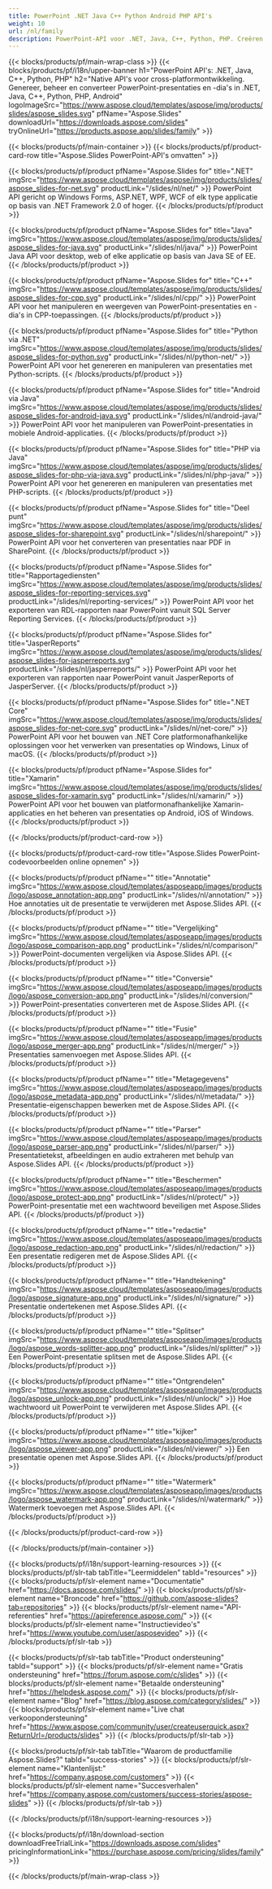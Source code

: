 ```yaml
---
title: PowerPoint .NET Java C++ Python Android PHP API's
weight: 10
url: /nl/family
description: PowerPoint-API voor .NET, Java, C++, Python, PHP. Creëren Schrijven Bewerken Render Print PowerPoint PPT, PPTX, ODP. Dia's exporteren in SSRS en JasperReports
---
```


{{< blocks/products/pf/main-wrap-class >}}
{{< blocks/products/pf/i18n/upper-banner h1="PowerPoint API's: .NET, Java, C++, Python, PHP" h2="Native API's voor cross-platformontwikkeling. Genereer, beheer en converteer PowerPoint-presentaties en -dia's in .NET, Java, C++, Python, PHP, Android" logoImageSrc="https://www.aspose.cloud/templates/aspose/img/products/slides/aspose_slides.svg" pfName="Aspose.Slides" downloadUrl="https://downloads.aspose.com/slides" tryOnlineUrl="https://products.aspose.app/slides/family" >}}

{{< blocks/products/pf/main-container >}}
{{< blocks/products/pf/product-card-row title="Aspose.Slides PowerPoint-API's omvatten" >}}

{{< blocks/products/pf/product pfName="Aspose.Slides for" title=".NET" imgSrc="https://www.aspose.cloud/templates/aspose/img/products/slides/aspose_slides-for-net.svg" productLink="/slides/nl/net/" >}}
PowerPoint API gericht op Windows Forms, ASP.NET, WPF, WCF of elk type applicatie op basis van .NET Framework 2.0 of hoger.
{{< /blocks/products/pf/product >}}

{{< blocks/products/pf/product pfName="Aspose.Slides for" title="Java" imgSrc="https://www.aspose.cloud/templates/aspose/img/products/slides/aspose_slides-for-java.svg" productLink="/slides/nl/java/" >}}
PowerPoint Java API voor desktop, web of elke applicatie op basis van Java SE of EE.
{{< /blocks/products/pf/product >}}

{{< blocks/products/pf/product pfName="Aspose.Slides for" title="C++" imgSrc="https://www.aspose.cloud/templates/aspose/img/products/slides/aspose_slides-for-cpp.svg" productLink="/slides/nl/cpp/" >}}
PowerPoint API voor het manipuleren en weergeven van PowerPoint-presentaties en -dia's in CPP-toepassingen.
{{< /blocks/products/pf/product >}}

{{< blocks/products/pf/product pfName="Aspose.Slides for" title="Python via .NET" imgSrc="https://www.aspose.cloud/templates/aspose/img/products/slides/aspose_slides-for-python.svg" productLink="/slides/nl/python-net/" >}}
PowerPoint API voor het genereren en manipuleren van presentaties met Python-scripts.
{{< /blocks/products/pf/product >}}

{{< blocks/products/pf/product pfName="Aspose.Slides for" title="Android via Java" imgSrc="https://www.aspose.cloud/templates/aspose/img/products/slides/aspose_slides-for-android-java.svg" productLink="/slides/nl/android-java/" >}}
PowerPoint API voor het manipuleren van PowerPoint-presentaties in mobiele Android-applicaties.
{{< /blocks/products/pf/product >}}

{{< blocks/products/pf/product pfName="Aspose.Slides for" title="PHP via Java" imgSrc="https://www.aspose.cloud/templates/aspose/img/products/slides/aspose_slides-for-php-via-java.svg" productLink="/slides/nl/php-java/" >}}
PowerPoint API voor het genereren en manipuleren van presentaties met PHP-scripts.
{{< /blocks/products/pf/product >}}

{{< blocks/products/pf/product pfName="Aspose.Slides for" title="Deel punt" imgSrc="https://www.aspose.cloud/templates/aspose/img/products/slides/aspose_slides-for-sharepoint.svg" productLink="/slides/nl/sharepoint/" >}}
PowerPoint API voor het converteren van presentaties naar PDF in SharePoint.
{{< /blocks/products/pf/product >}}

{{< blocks/products/pf/product pfName="Aspose.Slides for" title="Rapportagediensten" imgSrc="https://www.aspose.cloud/templates/aspose/img/products/slides/aspose_slides-for-reporting-services.svg" productLink="/slides/nl/reporting-services/" >}}
PowerPoint API voor het exporteren van RDL-rapporten naar PowerPoint vanuit SQL Server Reporting Services.
{{< /blocks/products/pf/product >}}

{{< blocks/products/pf/product pfName="Aspose.Slides for" title="JasperReports" imgSrc="https://www.aspose.cloud/templates/aspose/img/products/slides/aspose_slides-for-jasperreports.svg" productLink="/slides/nl/jasperreports/" >}}
PowerPoint API voor het exporteren van rapporten naar PowerPoint vanuit JasperReports of JasperServer.
{{< /blocks/products/pf/product >}}

{{< blocks/products/pf/product pfName="Aspose.Slides for" title=".NET Core" imgSrc="https://www.aspose.cloud/templates/aspose/img/products/slides/aspose_slides-for-net-core.svg" productLink="/slides/nl/net-core/" >}}
PowerPoint API voor het bouwen van .NET Core platformonafhankelijke oplossingen voor het verwerken van presentaties op Windows, Linux of macOS.
{{< /blocks/products/pf/product >}}

{{< blocks/products/pf/product pfName="Aspose.Slides for" title="Xamarin" imgSrc="https://www.aspose.cloud/templates/aspose/img/products/slides/aspose_slides-for-xamarin.svg" productLink="/slides/nl/xamarin/" >}}
PowerPoint API voor het bouwen van platformonafhankelijke Xamarin-applicaties en het beheren van presentaties op Android, iOS of Windows.
{{< /blocks/products/pf/product >}}

{{< /blocks/products/pf/product-card-row >}}

{{< blocks/products/pf/product-card-row title="Aspose.Slides PowerPoint-codevoorbeelden online opnemen" >}}

{{< blocks/products/pf/product pfName="" title="Annotatie" imgSrc="https://www.aspose.cloud/templates/asposeapp/images/products/logo/aspose_annotation-app.png" productLink="/slides/nl/annotation/" >}}
Hoe annotaties uit de presentatie te verwijderen met Aspose.Slides API.
{{< /blocks/products/pf/product >}}

{{< blocks/products/pf/product pfName="" title="Vergelijking" imgSrc="https://www.aspose.cloud/templates/asposeapp/images/products/logo/aspose_comparison-app.png" productLink="/slides/nl/comparison/" >}}
PowerPoint-documenten vergelijken via Aspose.Slides API.
{{< /blocks/products/pf/product >}}

{{< blocks/products/pf/product pfName="" title="Conversie" imgSrc="https://www.aspose.cloud/templates/asposeapp/images/products/logo/aspose_conversion-app.png" productLink="/slides/nl/conversion/" >}}
PowerPoint-presentaties converteren met de Aspose.Slides API.
{{< /blocks/products/pf/product >}}

{{< blocks/products/pf/product pfName="" title="Fusie" imgSrc="https://www.aspose.cloud/templates/asposeapp/images/products/logo/aspose_merger-app.png" productLink="/slides/nl/merger/" >}}
Presentaties samenvoegen met Aspose.Slides API.
{{< /blocks/products/pf/product >}}

{{< blocks/products/pf/product pfName="" title="Metagegevens" imgSrc="https://www.aspose.cloud/templates/asposeapp/images/products/logo/aspose_metadata-app.png" productLink="/slides/nl/metadata/" >}}
Presentatie-eigenschappen bewerken met de Aspose.Slides API.
{{< /blocks/products/pf/product >}}

{{< blocks/products/pf/product pfName="" title="Parser" imgSrc="https://www.aspose.cloud/templates/asposeapp/images/products/logo/aspose_parser-app.png" productLink="/slides/nl/parser/" >}}
Presentatietekst, afbeeldingen en audio extraheren met behulp van Aspose.Slides API.
{{< /blocks/products/pf/product >}}

{{< blocks/products/pf/product pfName="" title="Beschermen" imgSrc="https://www.aspose.cloud/templates/asposeapp/images/products/logo/aspose_protect-app.png" productLink="/slides/nl/protect/" >}}
PowerPoint-presentatie met een wachtwoord beveiligen met Aspose.Slides API.
{{< /blocks/products/pf/product >}}

{{< blocks/products/pf/product pfName="" title="redactie" imgSrc="https://www.aspose.cloud/templates/asposeapp/images/products/logo/aspose_redaction-app.png" productLink="/slides/nl/redaction/" >}}
Een presentatie redigeren met de Aspose.Slides API.
{{< /blocks/products/pf/product >}}

{{< blocks/products/pf/product pfName="" title="Handtekening" imgSrc="https://www.aspose.cloud/templates/asposeapp/images/products/logo/aspose_signature-app.png" productLink="/slides/nl/signature/" >}}
Presentatie ondertekenen met Aspose.Slides API.
{{< /blocks/products/pf/product >}}

{{< blocks/products/pf/product pfName="" title="Splitser" imgSrc="https://www.aspose.cloud/templates/asposeapp/images/products/logo/aspose_words-splitter-app.png" productLink="/slides/nl/splitter/" >}}
Een PowerPoint-presentatie splitsen met de Aspose.Slides API.
{{< /blocks/products/pf/product >}}

{{< blocks/products/pf/product pfName="" title="Ontgrendelen" imgSrc="https://www.aspose.cloud/templates/asposeapp/images/products/logo/aspose_unlock-app.png" productLink="/slides/nl/unlock/" >}}
Hoe wachtwoord uit PowerPoint te verwijderen met Aspose.Slides API.
{{< /blocks/products/pf/product >}}

{{< blocks/products/pf/product pfName="" title="kijker" imgSrc="https://www.aspose.cloud/templates/asposeapp/images/products/logo/aspose_viewer-app.png" productLink="/slides/nl/viewer/" >}}
Een presentatie openen met Aspose.Slides API.
{{< /blocks/products/pf/product >}}

{{< blocks/products/pf/product pfName="" title="Watermerk" imgSrc="https://www.aspose.cloud/templates/asposeapp/images/products/logo/aspose_watermark-app.png" productLink="/slides/nl/watermark/" >}}
Watermerk toevoegen met Aspose.Slides API.
{{< /blocks/products/pf/product >}}

{{< /blocks/products/pf/product-card-row >}}

{{< /blocks/products/pf/main-container >}}

{{< blocks/products/pf/i18n/support-learning-resources >}}
{{< blocks/products/pf/slr-tab tabTitle="Leermiddelen" tabId="resources" >}}
{{< blocks/products/pf/slr-element name="Documentatie" href="https://docs.aspose.com/slides/" >}}
{{< blocks/products/pf/slr-element name="Broncode" href="https://github.com/aspose-slides?tab=repositories" >}}
{{< blocks/products/pf/slr-element name="API-referenties" href="https://apireference.aspose.com/" >}}
{{< blocks/products/pf/slr-element name="Instructievideo's" href="https://www.youtube.com/user/asposevideo" >}}
{{< /blocks/products/pf/slr-tab >}}

{{< blocks/products/pf/slr-tab tabTitle="Product ondersteuning" tabId="support" >}}
{{< blocks/products/pf/slr-element name="Gratis ondersteuning" href="https://forum.aspose.com/c/slides" >}}
{{< blocks/products/pf/slr-element name="Betaalde ondersteuning" href="https://helpdesk.aspose.com/" >}}
{{< blocks/products/pf/slr-element name="Blog" href="https://blog.aspose.com/category/slides/" >}}
{{< blocks/products/pf/slr-element name="Live chat verkoopondersteuning" href="https://www.aspose.com/community/user/createuserquick.aspx?ReturnUrl=/products/slides" >}}
{{< /blocks/products/pf/slr-tab >}}

{{< blocks/products/pf/slr-tab tabTitle="Waarom de productfamilie Aspose.Slides?" tabId="success-stories" >}}
{{< blocks/products/pf/slr-element name="Klantenlijst:" href="https://company.aspose.com/customers" >}}
{{< blocks/products/pf/slr-element name="Succesverhalen" href="https://company.aspose.com/customers/success-stories/aspose-slides" >}}
{{< /blocks/products/pf/slr-tab >}}

{{< /blocks/products/pf/i18n/support-learning-resources >}}

{{< blocks/products/pf/i18n/download-section downloadFreeTrialLink="https://downloads.aspose.com/slides" pricingInformationLink="https://purchase.aspose.com/pricing/slides/family" >}}

{{< /blocks/products/pf/main-wrap-class >}}